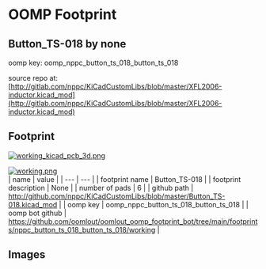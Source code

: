 # OOMP Footprint  
## Button_TS-018  by none  
  
oomp key: oomp_nppc_button_ts_018_button_ts_018  
  
source repo at: [http://gitlab.com/nppc/KiCadCustomLibs/blob/master/XFL2006-inductor.kicad_mod](http://gitlab.com/nppc/KiCadCustomLibs/blob/master/XFL2006-inductor.kicad_mod)  
## Footprint  
  
[![working_kicad_pcb_3d.png](working_kicad_pcb_3d_600.png)](working_kicad_pcb_3d.png)  
  
[![working.png](working_600.png)](working.png)  
| name | value | 
| --- | --- | 
| footprint name | Button_TS-018 | 
| footprint description | None | 
| number of pads | 6 | 
| github path | http://github.com/nppc/KiCadCustomLibs/blob/master/Button_TS-018.kicad_mod | 
| oomp key | oomp_nppc_button_ts_018_button_ts_018 | 
| oomp bot github | https://github.com/oomlout/oomlout_oomp_footprint_bot/tree/main/footprints/nppc_button_ts_018_button_ts_018/working | 
## Images  
